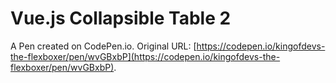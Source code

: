 # Vue.js Collapsible Table 2

A Pen created on CodePen.io. Original URL: [https://codepen.io/kingofdevs-the-flexboxer/pen/wvGBxbP](https://codepen.io/kingofdevs-the-flexboxer/pen/wvGBxbP).


